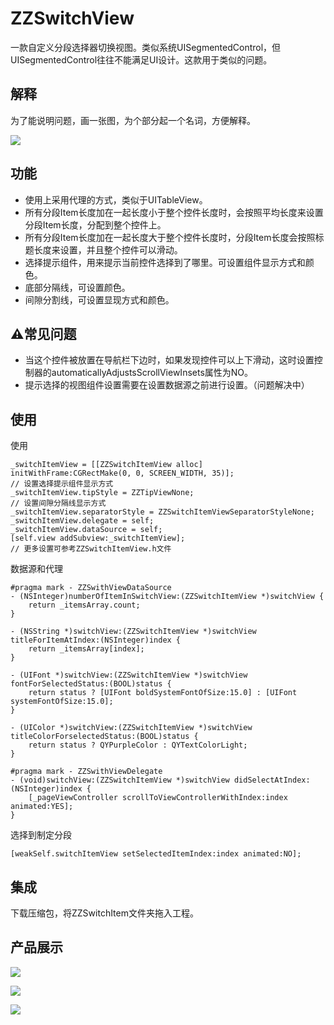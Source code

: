# ZZSwitchView

一款自定义分段选择器切换视图。类似系统UISegmentedControl，但UISegmentedControl往往不能满足UI设计。这款用于类似的问题。

## 解释
为了能说明问题，画一张图，为个部分起一个名词，方便解释。

![](https://raw.githubusercontent.com/AaronYin0514/ZZSwithView/master/product/004.png)

## 功能
* 使用上采用代理的方式，类似于UITableView。
* 所有分段Item长度加在一起长度小于整个控件长度时，会按照平均长度来设置分段Item长度，分配到整个控件上。
* 所有分段Item长度加在一起长度大于整个控件长度时，分段Item长度会按照标题长度来设置，并且整个控件可以滑动。
* 选择提示组件，用来提示当前控件选择到了哪里。可设置组件显示方式和颜色。
* 底部分隔线，可设置颜色。
* 间隙分割线，可设置显现方式和颜色。

## ⚠️常见问题
* 当这个控件被放置在导航栏下边时，如果发现控件可以上下滑动，这时设置控制器的automaticallyAdjustsScrollViewInsets属性为NO。
* 提示选择的视图组件设置需要在设置数据源之前进行设置。（问题解决中）

## 使用

使用

```obj-c
_switchItemView = [[ZZSwitchItemView alloc] initWithFrame:CGRectMake(0, 0, SCREEN_WIDTH, 35)];
// 设置选择提示组件显示方式
_switchItemView.tipStyle = ZZTipViewNone;
// 设置间隙分隔线显示方式
_switchItemView.separatorStyle = ZZSwitchItemViewSeparatorStyleNone;
_switchItemView.delegate = self;
_switchItemView.dataSource = self;
[self.view addSubview:_switchItemView];
// 更多设置可参考ZZSwitchItemView.h文件
```

数据源和代理

```obj-c
#pragma mark - ZZSwithViewDataSource
- (NSInteger)numberOfItemInSwitchView:(ZZSwitchItemView *)switchView {
    return _itemsArray.count;
}

- (NSString *)switchView:(ZZSwitchItemView *)switchView titleForItemAtIndex:(NSInteger)index {
    return _itemsArray[index];
}

- (UIFont *)switchView:(ZZSwitchItemView *)switchView fontForSelectedStatus:(BOOL)status {
    return status ? [UIFont boldSystemFontOfSize:15.0] : [UIFont systemFontOfSize:15.0];
}

- (UIColor *)switchView:(ZZSwitchItemView *)switchView titleColorForselectedStatus:(BOOL)status {
    return status ? QYPurpleColor : QYTextColorLight;
}

#pragma mark - ZZSwithViewDelegate
- (void)switchView:(ZZSwitchItemView *)switchView didSelectAtIndex:(NSInteger)index {
    [_pageViewController scrollToViewControllerWithIndex:index animated:YES];
}
```

选择到制定分段

```obj-c
[weakSelf.switchItemView setSelectedItemIndex:index animated:NO];
```

## 集成

下载压缩包，将ZZSwitchItem文件夹拖入工程。

## 产品展示

![](https://raw.githubusercontent.com/AaronYin0514/ZZSwithView/master/product/001.png)

![](https://raw.githubusercontent.com/AaronYin0514/ZZSwithView/master/product/002.png)

![](https://raw.githubusercontent.com/AaronYin0514/ZZSwithView/master/product/003.png)
